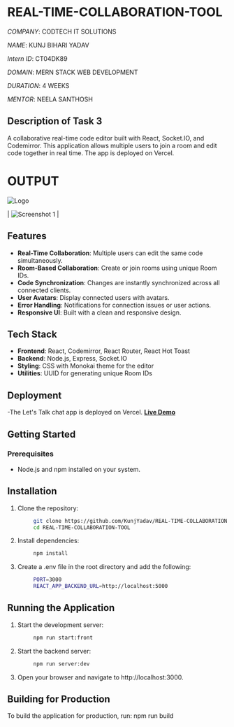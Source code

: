# REAL-TIME-COLLABORATION-TOOL

*COMPANY*: CODTECH IT SOLUTIONS

*NAME*: KUNJ BIHARI YADAV

*Intern ID*: CT04DK89

*DOMAIN*: MERN STACK WEB DEVELOPMENT

*DURATION*: 4 WEEKS

*MENTOR*: NEELA SANTHOSH


## Description of Task 3

A collaborative real-time code editor built with React, Socket.IO, and Codemirror. This application allows multiple users to join a room and edit code together in real time. The app is deployed on Vercel.



# OUTPUT

![Logo](https://github.com/user-attachments/assets/94dfade9-69fd-4157-bc5f-02cf19e3d2cb)

| ![Screenshot 1](https://github.com/user-attachments/assets/d53c21a1-a4c4-4577-aed1-034d4f2289f4) |



## Features

- **Real-Time Collaboration**: Multiple users can edit the same code simultaneously.
- **Room-Based Collaboration**: Create or join rooms using unique Room IDs.
- **Code Synchronization**: Changes are instantly synchronized across all connected clients.
- **User Avatars**: Display connected users with avatars.
- **Error Handling**: Notifications for connection issues or user actions.
- **Responsive UI**: Built with a clean and responsive design.

## Tech Stack

- **Frontend**: React, Codemirror, React Router, React Hot Toast
- **Backend**: Node.js, Express, Socket.IO
- **Styling**: CSS with Monokai theme for the editor
- **Utilities**: UUID for generating unique Room IDs

## Deployment
-The Let's Talk chat app is deployed on Vercel. 
**[Live Demo](https://real-time-collaboration-tool-fawn.vercel.app/)**


## Getting Started

### Prerequisites

- Node.js and npm installed on your system.


## Installation

1. Clone the repository:
     ```bash
          git clone https://github.com/KunjYadav/REAL-TIME-COLLABORATION-TOOL.git
          cd REAL-TIME-COLLABORATION-TOOL
     ```

2. Install dependencies:
     ```bash
          npm install
     ```

3. Create a .env file in the root directory and add the following:
     ```bash
          PORT=3000
          REACT_APP_BACKEND_URL=http://localhost:5000
     ```

## Running the Application

1. Start the development server:
     ```bash
          npm run start:front
     ```
2. Start the backend server:
     ```bash
          npm run server:dev
     ```
3. Open your browser and navigate to http://localhost:3000.



## Building for Production

To build the application for production, run:
     npm run build
